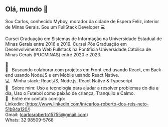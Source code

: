 ## Olá, mundo 👋
Sou Carlos, conhecido Myboy, morador da cidade de Espera Feliz, interior de Minas Gerais.
Sou um FullStack Developer :computer:

Cursei Graduação em Sistemas de Informação na Universidade Estadual de Minas Gerais entre 2016 e 2019.
Cursei Pós Graduação em Desenvolvimento Web Fullstack na Pontifícia Universidade Católica de Minas Gerais (PUCMINAS) entre 2020 e 2023.

 :rocket:
 <br/> :purple_heart: &nbsp; Buscando colaborar com projetos em Front-end usando React, em Back-end usando NodeJS e em Mobile usando React Native. 
 <br/> :computer: &nbsp; Minha stack: ReactJS, Node.js, React Native & Typescript
 <br/> 💬  &nbsp; Sobre mim: Uso a tecnologia para ajudar a resolver problemas do dia a dia, Uso o Futebol como paixão de criança, Tranquilo e Calmo. 
 <br/> :email: &nbsp; Entre em contato comigo: 
 <br/> Linkedin: (https://www.linkedin.com/in/carlos-roberto-dos-reis-neto-51b84a120/) 
 <br/> Gmail: (carlosroberto15755@gmail.com)
 <br/> Whats: 32 98509-5768
